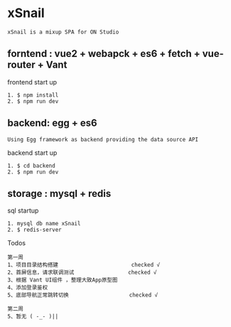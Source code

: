 # xSnail

```
xSnail is a mixup SPA for ON Studio 
```

## forntend : vue2 + webapck + es6 + fetch + vue-router + Vant 
frontend start up
```
1. $ npm install
2. $ npm run dev
```

## backend: egg + es6 
    Using Egg framework as backend providing the data source API
backend start up
```
1. $ cd backend
2. $ npm run dev 
```

## storage : mysql + redis
sql startup
```
1. mysql db name xSnail
2. $ redis-server
```

Todos
```
第一周
1、项目目录结构搭建                       checked √
2、首屏信息，请求联调测试                 checked √
3、根据 Vant UI组件 ，整理大致App原型图   
4、添加登录鉴权                          
5、底部导航正常跳转切换                   checked √

第二周
5、暂无 ( -_- )||
```

